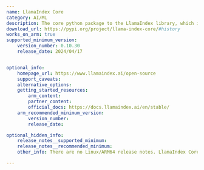 ```yaml
---
name: LlamaIndex Core
category: AI/ML
description: The core python package to the LlamaIndex library, which is a simple, flexible data framework for connecting custom data sources to large language models.
download_url: https://pypi.org/project/llama-index-core/#history
works_on_arm: true
supported_minimum_version:
    version_number: 0.10.30
    release_date: 2024/04/17


optional_info:
    homepage_url: https://www.llamaindex.ai/open-source
    support_caveats:
    alternative_options:
    getting_started_resources:
        arm_content:
        partner_content:
        official_docs: https://docs.llamaindex.ai/en/stable/
    arm_recommended_minimum_version:
        version_number:
        release_date:

optional_hidden_info:
    release_notes__supported_minimum:
    release_notes__recommended_minimum:
    other_info: There are no Linux/ARM64 release notes. LlamaIndex Core can be installed via pip. All pypi releases have none-any wheels for LlamaIndex Core.

---
```

